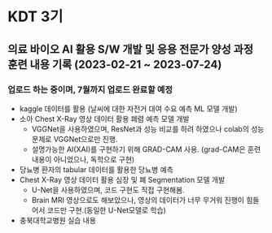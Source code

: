 # KDT 3기
## 의료 바이오 AI 활용 S/W 개발 및 응용 전문가 양성 과정 훈련 내용 기록 (2023-02-21 ~ 2023-07-24)

### 업로드 하는 중이며, 7월까지 업로드 완료할 예정


- kaggle 데이터를 활용 (날씨에 대한 자전거 대여 수요 예측 ML 모델 개발)
- 소아 Chest X-Ray 영상 데이터 활용 폐렴 예측 모델 개발
  - VGGNet을 사용하였으며, ResNet과 성능 비교를 하려 하였으나 colab의 성능 문제로 VGGNet으로만 진행.
  - 설명가능한 AI(XAI)를 구현하기 위해 GRAD-CAM 사용. (grad-CAM은 훈련 내용이 아니었으나, 독학으로 구현)
- 당뇨병 환자의 tabular 데이터를 활용한 당뇨병 예측
- Chest X-Ray 영상 데이터 활용 심장 및 폐 Segmentation 모델 개발
  - U-Net을 사용하였으며, 코드 구현도 직접 구현해봄.
  - Brain MRI 영상으로도 해보았으나, 영상의 데이터가 너무 무거워 진행이 힘들어서 코드만 구현.(동일한 U-Net모델로 학습)
- 충북대학교병원 실습 내용
